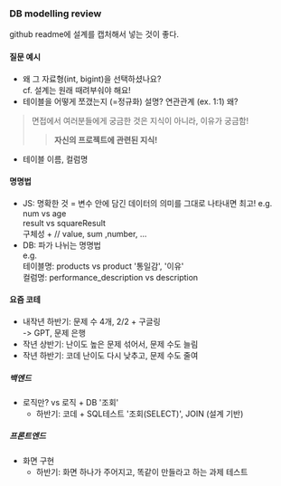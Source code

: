 ### DB modelling review
github readme에 설계를 캡처해서 넣는 것이 좋다.
#### 질문 예시
- 왜 그 자료형(int, bigint)을 선택하셨나요?  
cf. 설계는 원래 때려부숴야 해요!
- 테이블을 어떻게 쪼갰는지 (=정규화) 설명?
연관관계 (ex. 1:1) 왜?

> 면접에서 여러분들에게 궁금한 것은 지식이 아니라, 이유가 궁금함!
>> **자신의 프로젝트에 관련된 지식!**

- 테이블 이름, 컬럼명
#### 명명법
- JS: 명확한 것 = 변수 안에 담긴 데이터의 의미를 그대로 나타내면 최고!
e.g.  
    num vs age    
    result vs squareResult  
    구체성 + // value, sum ,number, ...
- DB: 파가 나뉘는 명명법  
e.g.  
테이블명: products vs product '통일감', '이유'  
컬럼명: performance_description vs description

#### 요즘 코테
- 내작년 하반기: 문제 수 4개, 2/2 + 구글링  
-> GPT, 문제 은행
- 작년 상반기: 난이도 높은 문제 섞어서, 문제 수도 늘림 
- 작년 하반기: 코데 난이도 다시 낮추고, 문제 수도 줄여
##### 백엔드
- 로직만? vs 로직 + DB '조회'
    - 하반기: 코데 + SQL테스트 '조회(SELECT)', JOIN (설계 기반)
##### 프론트엔드
- 화면 구현
    - 하반기: 화면 하나가 주어지고, 똑같이 만들라고 하는 과제 테스트